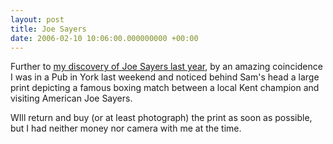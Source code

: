 ```yaml
---
layout: post
title: Joe Sayers
date: 2006-02-10 10:06:00.000000000 +00:00
---
```

Further to <a href="http://dominicsayers.blogspot.com/2005/11/flickr-goodness.html">my discovery of Joe Sayers last year</a>, by an amazing coincidence I was in a Pub in York last weekend and noticed behind Sam's head a large print depicting a famous boxing match between a local Kent champion and visiting American Joe Sayers.

WIll return and buy (or at least photograph) the print as soon as possible, but I had neither money nor camera with me at the time.
